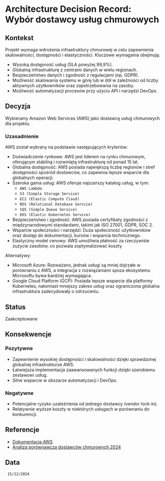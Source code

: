 # Architecture Decision Record: Wybór dostawcy usług chmurowych

## Kontekst

Projekt wymaga wdrożenia infrastruktury chmurowej w celu zapewnienia skalowalności, dostępności i elastyczności. Kluczowe wymagania obejmują:

- Wysoką dostępność usług (SLA powyżej 99,9%).
- Globalną infrastrukturę z centrami danych w wielu regionach.
- Bezpieczeństwo danych i zgodność z regulacjami (np. GDPR).
- Możliwość skalowania systemu w górę lub w dół w zależności od liczby aktywnych użytkowników oraz zapotrzebowania na zasoby.
- Możliwość automatyzacji procesów przy użyciu API i narzędzi DevOps.

## Decyzja

Wybieramy Amazon Web Services (AWS) jako dostawcę usług chmurowych dla projektu.

### Uzasadnienie
AWS został wybrany na podstawie następujących kryteriów:

- Doświadczenie rynkowe: AWS jest liderem na rynku chmurowym, oferującym stabilną i rozwiniętą infrastrukturę od ponad 15 lat.
- Globalna dostępność: AWS posiada największą liczbę regionów i stref dostępności spośród dostawców, co zapewnia lepsze wsparcie dla globalnych operacji.
- Szeroka gama usług: AWS oferuje najszerszy katalog usług, w tym: 
  -  ``AWS Lambda``
  -  ``S3 (Simple Storage Service)``
  -  ``EC2 (Elastic Compute Cloud)``
  -  ``RDS (Relational Database Service)``
  -  ``SQS (Simple Queue Service)``
  - ``EKS (Elastic Kubernetes Service)``
- Bezpieczeństwo i zgodność: AWS posiada certyfikaty zgodności z międzynarodowymi standardami, takimi jak ISO 27001, GDPR, SOC 2.
- Wsparcie społeczności i narzędzi: Duża społeczność użytkowników oraz dostęp do dokumentacji, kursów i wsparcia technicznego.
- Elastyczny model cenowy: AWS umożliwia płatność za rzeczywiste zużycie zasobów, co pozwala zoptymalizować koszty

Alternatywy:
- Microsoft Azure: Rozważano, jednak usługi są mniej dojrzałe w porównaniu z AWS, a integracja z rozwiązaniami spoza ekosystemu Microsoftu bywa bardziej wymagająca.
- Google Cloud Platform (GCP): Posiada lepsze wsparcie dla platformy Kubernetes, natomiast mniejszy zakres usług oraz ograniczona globalna infrastruktura zadecydowały o odrzuceniu.

## Status

Zaakceptowane

## Konsekwencje

### Pozytywne
- Zapewnienie wysokiej dostępności i skalowalności dzięki sprawdzonej globalnej infrastrukturze AWS.
- Łatwiejsza implementacja zaawansowanych funkcji dzięki szerokiemu zestawowi usług.
- Silne wsparcie w obszarze automatyzacji i DevOps.

### Negatywne
- Potencjalne ryzyko uzależnienia od jednego dostawcy (vendor lock-in).
- Relatywnie wyższe koszty w niektórych usługach w porównaniu do konkurencji.

## Referencje

- [Dokumentacja AWS](https://aws.amazon.com/)
- [Analiza porównawcza dostawców chmurowych 2024](https://dev.to/dkechag/cloud-provider-comparison-2024-vm-performance-price-3h4l)

## Data

`` 15/12/2024``